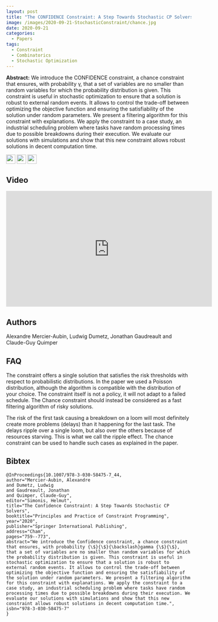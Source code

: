 ```yaml
---
layout: post
title: "The CONFIDENCE Constraint: A Step Towards Stochastic CP Solvers"
image: /images/2020-09-21-StochasticConstraint/chance.jpg
date: 2020-09-21
categories:
  - Papers
tags:
  - Constraint
  - Combinatorics
  - Stochastic Optimization
---
```


**Abstract:** We introduce the CONFIDENCE constraint, a chance constraint that ensures, with probability γ, that a set of variables are no smaller than random variables for which the probability distribution is given. This constraint is useful in stochastic optimization to ensure that a solution is robust to external random events. It allows to control the trade-off between optimizing the objective function and ensuring the satisfiability of the solution under random parameters. We present a filtering algorithm for this constraint with explanations. We apply the constraint to a case study, an industrial scheduling problem where tasks have random processing times due to possible breakdowns during their execution. We evaluate our solutions with simulations and show that this new constraint allows robust solutions in decent computation time.

[<img src="/Work/icons/pdf.png" width="25"/>](/Work/papers/CP2020ConfidenceConstraint.pdf)
[<img src="/Work/icons/link.png" width="25"/>](https://link.springer.com/chapter/10.1007/978-3-030-58475-7_44)
[<img src="/Work/icons/github.png" width="25"/>](https://github.com/AlexandreMercierAubin/Confidence-Constraint-CPAIOR2020)

## Video
<iframe width="560" height="315" style="display: block; margin: auto;" src="https://www.youtube.com/embed/UbolTOF_r8w" frameborder="0" allow="autoplay; encrypted-media" allowfullscreen></iframe>

## Authors
Alexandre Mercier-Aubin, Ludwig Dumetz, Jonathan Gaudreault and Claude-Guy Quimper

## FAQ
The constraint offers a single solution that satisfies the risk thresholds with respect to probabilistic distributions. In the paper we used a Poisson distribution, although the algorithm is compatible with the distribution of your choice.
The constraint itself is not a policy, it will not adapt to a failed schedule. The Chance constraint should instead be considered as a fast filtering algorithm of risky solutions.

The risk of the first task causing a breakdown on a loom will most definitely create more problems (delays) than it happening for the last task. 
The delays ripple over a single loom, but also over the others because of resources starving. 
This is what we call the ripple effect. 
The chance constraint can be used to handle such cases as explained in the paper.


## Bibtex
```
@InProceedings{10.1007/978-3-030-58475-7_44,
author="Mercier-Aubin, Alexandre
and Dumetz, Ludwig
and Gaudreault, Jonathan
and Quimper, Claude-Guy",
editor="Simonis, Helmut",
title="The Confidence Constraint: A Step Towards Stochastic CP Solvers",
booktitle="Principles and Practice of Constraint Programming",
year="2020",
publisher="Springer International Publishing",
address="Cham",
pages="759--773",
abstract="We introduce the Confidence constraint, a chance constraint that ensures, with probability {\$}{\$}{\backslash}gamma {\$}{\$}, that a set of variables are no smaller than random variables for which the probability distribution is given. This constraint is useful in stochastic optimization to ensure that a solution is robust to external random events. It allows to control the trade-off between optimizing the objective function and ensuring the satisfiability of the solution under random parameters. We present a filtering algorithm for this constraint with explanations. We apply the constraint to a case study, an industrial scheduling problem where tasks have random processing times due to possible breakdowns during their execution. We evaluate our solutions with simulations and show that this new constraint allows robust solutions in decent computation time.",
isbn="978-3-030-58475-7"
}
```